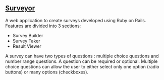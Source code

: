 ## [Surveyor](https://surveyor-app-1889.herokuapp.com/)

A web application to create surveys developed using Ruby on Rails. Features are divided into 3 sections:

* Survey Builder
* Survey Taker
* Result Viewer

A survey can have two types of questions : multiple choice questions and number range questions. A question can be required or optional. Multiple choice questions can allow the user to either select only one option (radio buttons) or many options (checkboxes).
